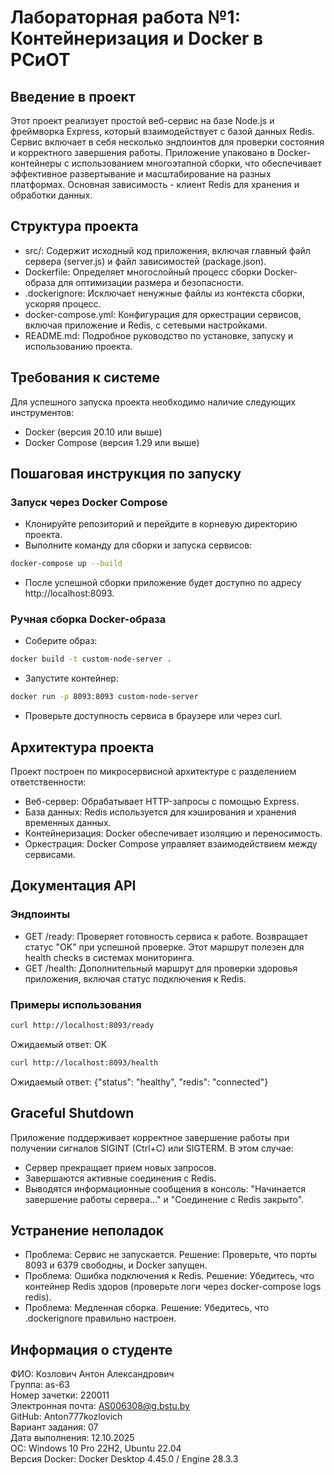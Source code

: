 # Лабораторная работа №1: Контейнеризация и Docker в РСиОТ

## Введение в проект

Этот проект реализует простой веб-сервис на базе Node.js и фреймворка Express, который взаимодействует с базой данных Redis. Сервис включает в себя несколько эндпоинтов для проверки состояния и корректного завершения работы. Приложение упаковано в Docker-контейнеры с использованием многоэтапной сборки, что обеспечивает эффективное развертывание и масштабирование на разных платформах. Основная зависимость - клиент Redis для хранения и обработки данных.

## Структура проекта

- src/: Содержит исходный код приложения, включая главный файл сервера (server.js) и файл зависимостей (package.json).
- Dockerfile: Определяет многослойный процесс сборки Docker-образа для оптимизации размера и безопасности.
- .dockerignore: Исключает ненужные файлы из контекста сборки, ускоряя процесс.
- docker-compose.yml: Конфигурация для оркестрации сервисов, включая приложение и Redis, с сетевыми настройками.
- README.md: Подробное руководство по установке, запуску и использованию проекта.

## Требования к системе

Для успешного запуска проекта необходимо наличие следующих инструментов:
- Docker (версия 20.10 или выше)
- Docker Compose (версия 1.29 или выше)

## Пошаговая инструкция по запуску

### Запуск через Docker Compose

- Клонируйте репозиторий и перейдите в корневую директорию проекта.
- Выполните команду для сборки и запуска сервисов:

```bash
docker-compose up --build
```

- После успешной сборки приложение будет доступно по адресу http://localhost:8093.

### Ручная сборка Docker-образа

- Соберите образ:

```bash
docker build -t custom-node-server .
```

- Запустите контейнер:

```bash
docker run -p 8093:8093 custom-node-server
```

- Проверьте доступность сервиса в браузере или через curl.

## Архитектура проекта

Проект построен по микросервисной архитектуре с разделением ответственности:
- Веб-сервер: Обрабатывает HTTP-запросы с помощью Express.
- База данных: Redis используется для кэширования и хранения временных данных.
- Контейнеризация: Docker обеспечивает изоляцию и переносимость.
- Оркестрация: Docker Compose управляет взаимодействием между сервисами.

## Документация API

### Эндпоинты

- GET /ready: Проверяет готовность сервиса к работе. Возвращает статус "OK" при успешной проверке. Этот маршрут полезен для health checks в системах мониторинга.
- GET /health: Дополнительный маршрут для проверки здоровья приложения, включая статус подключения к Redis.

### Примеры использования

```bash
curl http://localhost:8093/ready
```

Ожидаемый ответ: OK

```bash
curl http://localhost:8093/health
```

Ожидаемый ответ: {"status": "healthy", "redis": "connected"}

## Graceful Shutdown

Приложение поддерживает корректное завершение работы при получении сигналов SIGINT (Ctrl+C) или SIGTERM. В этом случае:
- Сервер прекращает прием новых запросов.
- Завершаются активные соединения с Redis.
- Выводятся информационные сообщения в консоль: "Начинается завершение работы сервера..." и "Соединение с Redis закрыто".

## Устранение неполадок

- Проблема: Сервис не запускается. Решение: Проверьте, что порты 8093 и 6379 свободны, и Docker запущен.
- Проблема: Ошибка подключения к Redis. Решение: Убедитесь, что контейнер Redis здоров (проверьте логи через docker-compose logs redis).
- Проблема: Медленная сборка. Решение: Убедитесь, что .dockerignore правильно настроен.

## Информация о студенте

ФИО: Козлович Антон Александрович  
Группа: as-63  
Номер зачетки: 220011  
Электронная почта: AS006308@g.bstu.by  
GitHub: Anton777kozlovich  
Вариант задания: 07  
Дата выполнения: 12.10.2025  
ОС: Windows 10 Pro 22H2, Ubuntu 22.04  
Версия Docker: Docker Desktop 4.45.0 / Engine 28.3.3
